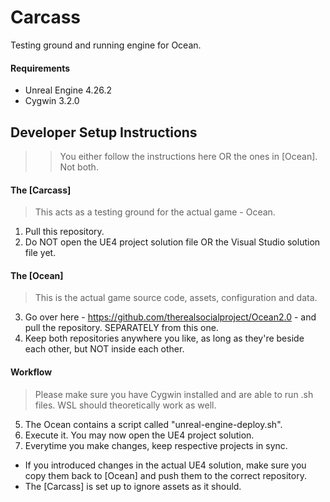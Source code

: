 # Carcass

Testing ground and running engine for Ocean.

#### Requirements

* Unreal Engine 4.26.2
* Cygwin 3.2.0

## Developer Setup Instructions

> > You either follow the instructions here OR the ones in [Ocean]. Not both.

#### The [Carcass]

> This acts as a testing ground for the actual game - Ocean.

1. Pull this repository.
2. Do NOT open the UE4 project solution file OR the Visual Studio solution file yet.

#### The [Ocean]

> This is the actual game source code, assets, configuration and data.

3. Go over here - https://github.com/therealsocialproject/Ocean2.0 - and pull the repository. SEPARATELY from this one.
4. Keep both repositories anywhere you like, as long as they're beside each other, but NOT inside each other.

#### Workflow

> Please make sure you have Cygwin installed and are able to run .sh files. WSL should theoretically work as well.

5. The Ocean contains a script called "unreal-engine-deploy.sh".
6. Execute it. You may now open the UE4 project solution.
7. Everytime you make changes, keep respective projects in sync.
  * If you introduced changes in the actual UE4 solution, make sure you copy them back to [Ocean] and push them to the correct repository.
  * The [Carcass] is set up to ignore assets as it should.
